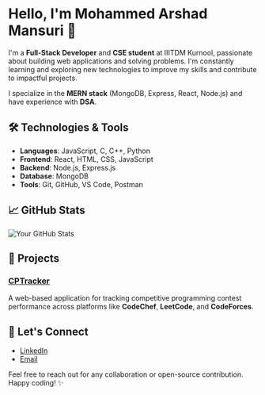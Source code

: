 # Hello, I'm Mohammed Arshad Mansuri 👋

I'm a **Full-Stack Developer** and **CSE student** at IIITDM Kurnool, passionate about building web applications and solving problems. I'm constantly learning and exploring new technologies to improve my skills and contribute to impactful projects.

I specialize in the **MERN stack** (MongoDB, Express, React, Node.js) and have experience with **DSA**.

## 🛠️ Technologies & Tools

- **Languages**: JavaScript, C, C++, Python
- **Frontend**: React, HTML, CSS, JavaScript
- **Backend**: Node.js, Express.js
- **Database**: MongoDB
- **Tools**: Git, GitHub, VS Code, Postman

## 📈 GitHub Stats

![Your GitHub Stats](https://github-readme-stats.vercel.app/api?username=armansuri300105&show_icons=true&hide_title=true)

## 📌 Projects

### [CPTracker](https://github.com/armansuri300105/cptracker)
A web-based application for tracking competitive programming contest performance across platforms like **CodeChef**, **LeetCode**, and **CodeForces**.


## 🤝 Let's Connect

- [LinkedIn](https://www.linkedin.com/in/mohammed-arshad-mansuri-4449a02b6/)
- [Email](mailto:arshadmansuri572@example.com)

Feel free to reach out for any collaboration or open-source contribution. Happy coding! ✨
